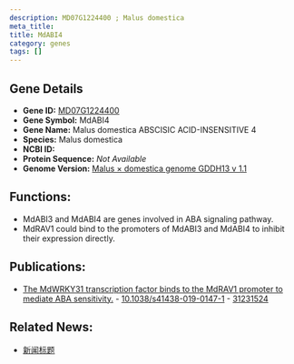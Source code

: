 ```yaml
---
description: MD07G1224400 ; Malus domestica
meta_title:
title: MdABI4
category: genes
tags: []
---
```


## Gene Details
- **Gene ID:**	[MD07G1224400](https://www.maizegdb.org/gene_center/gene/MD07G1224400)
- **Gene Symbol:** MdABI4
- **Gene Name:** Malus domestica ABSCISIC ACID-INSENSITIVE 4
- **Species:** Malus domestica
- **NCBI ID:** []()
- **Protein Sequence:** *Not Available*
- **Genome Version:** [Malus × domestica genome GDDH13 v 1.1]()

## Functions:
   - MdABI3 and MdABI4 are genes involved in ABA signaling pathway.
   - MdRAV1 could bind to the promoters of MdABI3 and MdABI4 to inhibit their expression directly.
  

## Publications:
   - [The MdWRKY31 transcription factor binds to the MdRAV1 promoter to mediate ABA sensitivity.](https://academic.oup.com/hr/article/doi/10.1038/s41438-019-0147-1/6437839) - [10.1038/s41438-019-0147-1]( https://academic.oup.com/hr/article/doi/10.1038/s41438-019-0147-1/6437839) - [31231524](https://pubmed.ncbi.nlm.nih.gov/31231524/)

## Related News:
   - [新闻标题](https://mp.weixin.qq.com/s?__biz=MzIyOTY2NDYyNQ==&mid=2247492243&idx=3&sn=17981f17e898512adff8758e610c1e2e&chksm=e8bd908ddfca199b91c2d9cf362d63470b34cf0e00182f03f339bbace92f36a3822042289405&scene=27#wechat_redirect)
